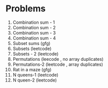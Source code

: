 # Problems
1) Combination sum - 1
2) Combination sum - 2
3) Combination sum - 3
4) Combination sum - 4
5) Subset sums (gfg)
6) Subsets (leetcode)
6) Subsets - 2 (leetcode)
7) Permutations (leecode , no array duplicates)
8) Permutations-2 (leetcode , array duplicates)
9) Rat in a maze  (gfg)
10) N queens-1 (leetcode)
11) N queen-2 (leetcode)

